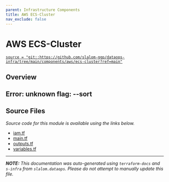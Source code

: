 ```yaml
---
parent: Infrastructure Components
title: AWS ECS-Cluster
nav_exclude: false
---
```

# AWS ECS-Cluster

[`source = "git::https://github.com/slalom-ggp/dataops-infra/tree/main/components/aws/ecs-cluster?ref=main"`](https://github.com/slalom-ggp/dataops-infra/tree/main/components/aws/ecs-cluster)

## Overview


Error: unknown flag: --sort
---------------------

## Source Files

_Source code for this module is available using the links below._

* [iam.tf](https://github.com/slalom-ggp/dataops-infra/tree/main//components/aws/ecs-cluster/iam.tf)
* [main.tf](https://github.com/slalom-ggp/dataops-infra/tree/main//components/aws/ecs-cluster/main.tf)
* [outputs.tf](https://github.com/slalom-ggp/dataops-infra/tree/main//components/aws/ecs-cluster/outputs.tf)
* [variables.tf](https://github.com/slalom-ggp/dataops-infra/tree/main//components/aws/ecs-cluster/variables.tf)

---------------------

_**NOTE:** This documentation was auto-generated using
`terraform-docs` and `s-infra` from `slalom.dataops`.
Please do not attempt to manually update this file._
